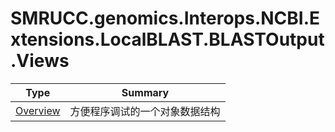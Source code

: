 ﻿
# SMRUCC.genomics.Interops.NCBI.Extensions.LocalBLAST.BLASTOutput.Views

|Type|Summary|
|----|-------|
|[Overview](./Overview.md)|方便程序调试的一个对象数据结构|

